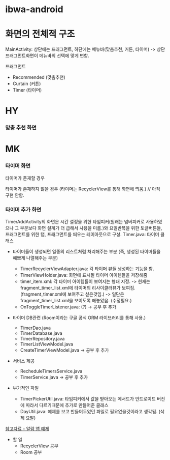 # ibwa-android

# 화면의 전체적 구조
MainActivity: 상단에는 프래그먼트, 하단에는 메뉴바(맞춤추천, 커튼, 타이머) 
-> 상단 프래그먼트화면이 메뉴바의 선택에 맞게 변함.

프래그먼트
  - Recommended (맞춤추천)
  - Curtain (커튼)
  - Timer (타이머)


# HY
### 맞춤 추천 화면


# MK
### 타이머 화면
타이머가 존재할 경우

타이머가 존재하지 않을 경우
(타이머는 RecyclerView를 통해 화면에 띄움.)
// 아직 구현 안함.

### 타이머 추가 화면
TimerAddActivity의 화면은 시간 설정을 위한 타임피커(원래는 넘버피커로 사용하였으나 그 부분보다 화면 설계가 더 급해서
사용을 미룸.)와 요일반복을 위한 토글버튼들, 프래그먼트를 위한 탭, 프래그먼트를 띄우는 레이아웃으로 구성.
Timer.java: 타이머 클래스

- 타이머들이 생성되면 일종의 리스트처럼 처리해주는 부분 (즉, 생성된 타이머들을 예쁘게 나열해주는 부분)
  - TimerRecyclerViewAdapter.java: 각 타이머 뷰들 생성하는 기능을 함.
  - TimerViewHolder.java: 화면에 표시될 타이머 아이템들을 저장해줌
  - timer_item.xml: 각 타이머 아이템들이 보여지는 형태 지정.
    -> 현재는 fragment_timer_list.xml에 타이머의 리사이클러뷰가 보여짐. (fragment_timer.xml에 보여주고 싶은것임.)
    -> 일단은 fragment_timer_list.xml을 보이도록 해놓았음. (수정필요.)
  - OnToggleTimerListener.java: (?)
    -> 공부 후 추가

- 타이머 DB관련 (Room이라는 구글 공식 ORM 라이브러리를 통해 사용.) 
  - TimerDao.java
  - TimerDatabase.java
  - TimerRepository.java
  - TimerListViewModel.java
  - CreateTimerViewModel.java
    -> 공부 후 추가

- 서비스 제공
  - RecheduleTimersService.java
  - TimerService.java
    -> 공부 후 추가

- 부가적인 파일
  - TimerPickerUtil.java: 타임피커에서 값을 받아오는 메서드가 안드로이드 버전에 따라서 다르기때문에 추가로 만들어준 클래스
  - DayUtil.java: 예제를 보고 만들어두었던 파일로 필요없을것이라고 생각됨. (삭제 요말)


[참고자료 - 알람 앱 예제](https://papago.naver.net/website?locale=ko&source=en&target=ko&url=https%3A%2F%2Flearntodroid.com%2Fhow-to-create-a-simple-alarm-clock-app-in-android%2F)

- 할 일
  - RecyclerView 공부
  - Room 공부
